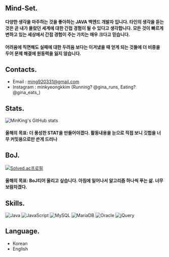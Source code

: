 Mind-Set.
----------
#### 다양한 생각을 마주하는 것을 좋아하는 JAVA 백엔드 개발자 입니다. 타인의 생각을 듣는것은 곧 내가 몰랐던 세계에 대한 간접 경험이 될 수 있다고 생각합니다. 모든 것이 빠르게 변하고 있는 세상에서 간접 경험이 주는 가치는 매우 크다고 믿습니다.
#### 어려움에 직면해도 실패에 대한 두려움 보다는 이겨냈을 때 얻게 되는 것들에 더 비중을 두어 문제 해결에 원동력을 잃지 않습니다.

Contacts.
-----------------
* Email : ming920331@gmail.com
* Instagram : minkyeongkkim (Running? @gina_runs, Eating? @gina_eats_)

Stats.
-----------------
![MinKing's GitHub stats](https://github-readme-stats.vercel.app/api?username=minkyeong9203&show_icons=true&theme=radical)
#### 올해의 목표: 더 풍성한 STAT을 만들어야겠다. 활동내용을 눈으로 직접 보니 깃헙을 너무 커밋용으로만 쓴게 드러나

BoJ.
---------------
[![Solved.ac프로필](http://mazassumnida.wtf/api/v2/generate_badge?boj=ming8970)](https://solved.ac/ming8970)
#### 올해의 목표: BoJ티어 올리고 싶습니다. 아침에 일어나서 알고리즘 하나씩 푸는 삶. 너무 보람차겠다.

Skills.
-----------------
![Java](https://img.shields.io/badge/java-%23ED8B00.svg?style=for-the-badge&logo=java&logoColor=white)
![JavaScript](https://img.shields.io/badge/javascript-%23323330.svg?style=for-the-badge&logo=javascript&logoColor=%23F7DF1E)
![MySQL](https://img.shields.io/badge/mysql-%2300f.svg?style=for-the-badge&logo=mysql&logoColor=white)
![MariaDB](https://img.shields.io/badge/MariaDB-003545?style=for-the-badge&logo=mariadb&logoColor=white)
![Oracle](https://img.shields.io/badge/Oracle-F80000?style=for-the-badge&logo=oracle&logoColor=white)
![jQuery](https://img.shields.io/badge/jquery-%230769AD.svg?style=for-the-badge&logo=jquery&logoColor=white)

Language.
-----------------
* Korean
* English
